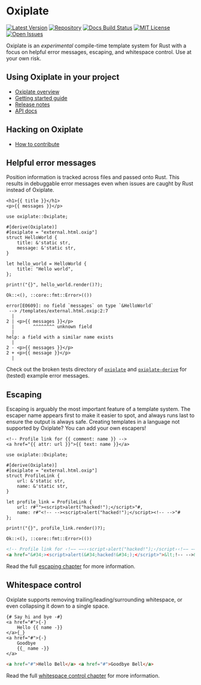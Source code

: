 # Oxiplate 

[![Latest Version]][crate] [![Repository][]][repo] [![Docs Build Status]][docs] [![MIT License]][license] [![Open Issues]][issues]

[Latest Version]: https://img.shields.io/crates/v/oxiplate
[crate]: https://crates.io/crates/oxiplate
[Repository]: https://img.shields.io/github/commits-since/0b10011/oxiplate/latest?label=unreleased+commits
[repo]: https://github.com/0b10011/oxiplate
[Docs Build Status]: https://img.shields.io/docsrs/oxiplate
[docs]: https://docs.rs/oxiplate/latest/oxiplate/
[MIT License]: https://img.shields.io/github/license/0b10011/oxiplate
[license]: https://github.com/0b10011/oxiplate/blob/main/LICENSE
[Open Issues]: https://img.shields.io/github/issues-raw/0b10011/oxiplate
[issues]: https://github.com/0b10011/oxiplate/issues

Oxiplate is an *experimental* compile-time template system for Rust with a focus on helpful error messages, escaping, and whitespace control. Use at your own risk.

## Using Oxiplate in your project

- [Oxiplate overview](https://0b10011.io/oxiplate/)
- [Getting started guide](https://0b10011.io/oxiplate/getting-started.html)
- [Release notes](https://github.com/0b10011/oxiplate/releases)
- [API docs](https://docs.rs/oxiplate)

## Hacking on Oxiplate

- [How to contribute](https://github.com/0b10011/oxiplate/blob/main/CONTRIBUTING.md)

## Helpful error messages

Position information is tracked across files and passed onto Rust.
This results in debuggable error messages
even when issues are caught by Rust instead of Oxiplate.

```html.oxip
<h1>{{ title }}</h1>
<p>{{ messages }}</p>
```

```rust,compile_fail
use oxiplate::Oxiplate;

#[derive(Oxiplate)]
#[oxiplate = "external.html.oxip"]
struct HelloWorld {
    title: &'static str,
    message: &'static str,
}

let hello_world = HelloWorld {
    title: "Hello world",
};

print!("{}", hello_world.render()?);

Ok::<(), ::core::fmt::Error>(())
```

```text
error[E0609]: no field `messages` on type `&HelloWorld`
 --> /templates/external.html.oxip:2:7
  |
2 | <p>{{ messages }}</p>
  |       ^^^^^^^^ unknown field
  |
help: a field with a similar name exists
  |
2 - <p>{{ messages }}</p>
2 + <p>{{ message }}</p>
  |
```

Check out the broken tests directory of 
[`oxiplate`](https://github.com/0b10011/oxiplate/tree/main/oxiplate/tests/broken) and 
[`oxiplate-derive`](https://github.com/0b10011/oxiplate/tree/main/oxiplate-derive/tests/broken)
for (tested) example error messages.

## Escaping

Escaping is arguably the most important feature of a template system.
The escaper name appears first to make it easier to spot,
and always runs last to ensure the output is always safe.
Creating templates in a language not supported by Oxiplate?
You can add your own escapers!

```html.oxip
<!-- Profile link for {{ comment: name }} -->
<a href="{{ attr: url }}">{{ text: name }}</a>
```

```rust,compile_fail
use oxiplate::Oxiplate;

#[derive(Oxiplate)]
#[oxiplate = "external.html.oxip"]
struct ProfileLink {
    url: &'static str,
    name: &'static str,
}

let profile_link = ProfileLink {
    url: r#""><script>alert("hacked!");</script>"#,
    name: r#"<!-- --><script>alert("hacked!");</script><!-- -->"#
};

print!("{}", profile_link.render()?);

Ok::<(), ::core::fmt::Error>(())
```

```html
<!-- Profile link for ‹ǃ−− −−›‹script›alert("hackedǃ");‹/script›‹ǃ−− −−› -->
<a href="&#34;><script>alert(&#34;hacked!&#34;);</script>">&lt;!-- -->&lt;script>alert("hacked!");&lt;/script>&lt;!-- --></a>
```

Read the full [escaping chapter](https://0b10011.io/oxiplate/templates/writs/escaping.html) for more information.

## Whitespace control

Oxiplate supports removing trailing/leading/surrounding whitespace,
or even collapsing it down to a single space.

```html.oxip
{# Say hi and bye -#}
<a href="#">{-}
    Hello {{ name -}}
</a>{_}
<a href="#">{-}
    Goodbye
    {{_ name -}}
</a>
```

```html
<a href="#">Hello Bell</a> <a href="#">Goodbye Bell</a>
```

Read the full [whitespace control chapter](https://0b10011.io/oxiplate/templates/whitespace-control.html) for more information.
